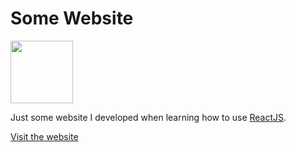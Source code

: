 # Some Website
<img src="https://media.discordapp.net/attachments/625670917263196174/625701987593486337/birb.jpg" width="100" />

Just some website I developed when learning how to use [ReactJS](https://reactjs.org/).

[Visit the website](https://somews.com/)